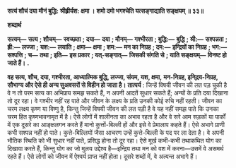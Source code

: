 **सत्यं शौचं दया मौनं बुद्धि: श्रीह्र्रीर्यश: क्षमा ।** **शमो दमो भगश्चेति यत्सङ्गाद्याति सङ्क्षयम् ॥ ३३॥** 

**शब्दार्थ** 

**सत्यम्—** **सत्य** **; शौचम्—** **स्वच्छता** **; दया—** **दया** **; मौनम्—** **गश्भीरता** **; बुद्धि:—** **बुद्धि** **; श्री:—** **सश्पन्नता** **; ह्री:—** **लज्जा** **;** **यश:—** **लयाति** **; क्षमा—** **क्षमा** **; शम:—** **मन का निग्रह** **; दम:—** **इन्द्रियों का निग्रह** **; भग:—** **सश्पत्ति** **; च—** **तथा** **; इति—** **इस प्रकार** **; यत्-सङ्गात्—** **जिसकी संगति से** **; याति सङ्क्षयम्—** **विनष्ट हो जाते हैं।** **.** 

**वह सत्य, शौच, दया, गश्भीरता, आध्यात्मिक बुद्धि, लज्जा, संयम, यश, क्षमा,** **मन-निग्रह, इनि्द्रय-निग्रह, सौभाग्य और ऐसे ही अन्य सुअवसरों से विहीन हो जाता है।** **तात्पर्य** : जिन्हें विषयी जीवन की लत पड़ चुकी है वे न तो परम सत्य का अभिप्राय समझ सकते हैं, न अपनी आदतें सुधार सकते हैं; अन्यों के प्रति दया दिखाना तो दूर रहा। वे गश्भीर नहीं रह पाते और जीवन के लक्ष्य के प्रति उनकी कोई रुचि नहीं रहती। जीवन का चरम लक्ष्य कृष्ण या विष्णु है, किन्तु जिन्हें विषयी जीवन की लत पड़ी है वे यह नहीं समझ पाते कि उनका चरम हित कृष्णभावनामृत में है। ऐसे लोगों में शालीनता का अभाव रहता है और वे सरे आम सड़कों या पार्कों में एक दूसरे का आङ्क्षलगन करते हैं मानो कुत्तों-बिल्ली हों और इसे वे प्रेमालाप कहते हैं। ऐसे अभागे प्राणी कभी सश्पन्न नहीं हो पाते। कुत्ते-बिल्लियों जैसा आचरण उन्हें कुत्ते-बिल्ली के पद पर ला देता है। वे अपनी भौतिक स्थिति को भी सुधार नहीं पाते, प्रसिद्ध होना तो दूर रहा। ऐसे मूर्ख कभी-कभी तथाकथित योग का दिखावा करते हैं, किन्तु योग का जो मुलय उद्देश्य है—इन्द्रिय तथा मन को वश में करना—उसमें वे असमर्थ रहते हैं। ऐसे लोगों को जीवन में ऐश्वर्य प्राप्त नहीं होता। दूसरे शब्दों में, वे अत्यन्त अभागे हैं।  